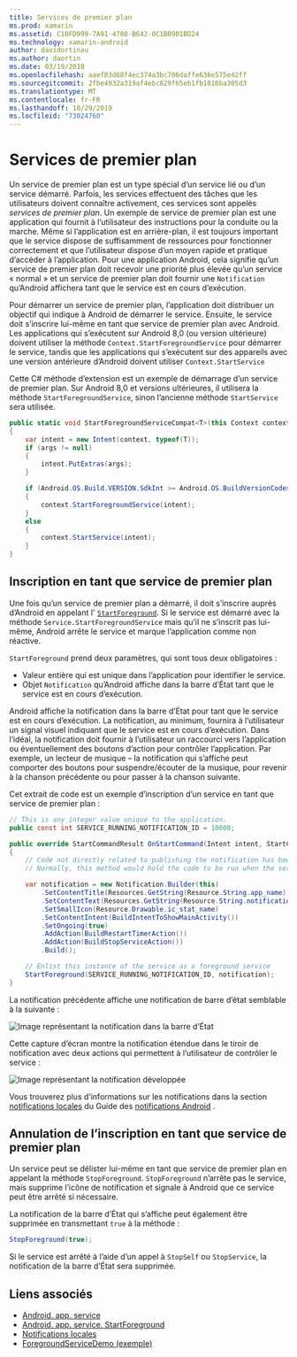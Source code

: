 ```yaml
---
title: Services de premier plan
ms.prod: xamarin
ms.assetid: C10FD999-7A91-4708-B642-0C1B0901BD24
ms.technology: xamarin-android
author: davidortinau
ms.author: daortin
ms.date: 03/19/2018
ms.openlocfilehash: aaef03d68f4ec374a3bc706daffe636e575e42ff
ms.sourcegitcommit: 2fbe4932a319af4ebc829f65eb1fb1816ba305d3
ms.translationtype: MT
ms.contentlocale: fr-FR
ms.lasthandoff: 10/29/2019
ms.locfileid: "73024760"
---
```

# <a name="foreground-services"></a>Services de premier plan

Un service de premier plan est un type spécial d’un service lié ou d’un service démarré. Parfois, les services effectuent des tâches que les utilisateurs doivent connaître activement, ces services sont appelés _services de premier plan_. Un exemple de service de premier plan est une application qui fournit à l’utilisateur des instructions pour la conduite ou la marche. Même si l’application est en arrière-plan, il est toujours important que le service dispose de suffisamment de ressources pour fonctionner correctement et que l’utilisateur dispose d’un moyen rapide et pratique d’accéder à l’application. Pour une application Android, cela signifie qu’un service de premier plan doit recevoir une priorité plus élevée qu’un service « normal » et un service de premier plan doit fournir une `Notification` qu’Android affichera tant que le service est en cours d’exécution.

Pour démarrer un service de premier plan, l’application doit distribuer un objectif qui indique à Android de démarrer le service. Ensuite, le service doit s’inscrire lui-même en tant que service de premier plan avec Android. Les applications qui s’exécutent sur Android 8,0 (ou version ultérieure) doivent utiliser la méthode `Context.StartForegroundService` pour démarrer le service, tandis que les applications qui s’exécutent sur des appareils avec une version antérieure d’Android doivent utiliser `Context.StartService`

Cette C# méthode d’extension est un exemple de démarrage d’un service de premier plan. Sur Android 8,0 et versions ultérieures, il utilisera la méthode `StartForegroundService`, sinon l’ancienne méthode `StartService` sera utilisée.

```csharp
public static void StartForegroundServiceCompat<T>(this Context context, Bundle args = null) where T : Service
{
    var intent = new Intent(context, typeof(T));
    if (args != null) 
    {
        intent.PutExtras(args);
    }

    if (Android.OS.Build.VERSION.SdkInt >= Android.OS.BuildVersionCodes.O)
    {
        context.StartForegroundService(intent);
    }
    else
    {
        context.StartService(intent);
    }
}
```

## <a name="registering-as-a-foreground-service"></a>Inscription en tant que service de premier plan

Une fois qu’un service de premier plan a démarré, il doit s’inscrire auprès d’Android en appelant l' [`StartForeground`](xref:Android.App.Service.StartForeground*). Si le service est démarré avec la méthode `Service.StartForegroundService` mais qu’il ne s’inscrit pas lui-même, Android arrête le service et marque l’application comme non réactive.

`StartForeground` prend deux paramètres, qui sont tous deux obligatoires :

- Valeur entière qui est unique dans l’application pour identifier le service.
- Objet `Notification` qu’Android affiche dans la barre d’État tant que le service est en cours d’exécution.

Android affiche la notification dans la barre d’État pour tant que le service est en cours d’exécution. La notification, au minimum, fournira à l’utilisateur un signal visuel indiquant que le service est en cours d’exécution. Dans l’idéal, la notification doit fournir à l’utilisateur un raccourci vers l’application ou éventuellement des boutons d’action pour contrôler l’application. Par exemple, un lecteur de musique &ndash; la notification qui s’affiche peut comporter des boutons pour suspendre/écouter de la musique, pour revenir à la chanson précédente ou pour passer à la chanson suivante. 

Cet extrait de code est un exemple d’inscription d’un service en tant que service de premier plan :   

```csharp
// This is any integer value unique to the application.
public const int SERVICE_RUNNING_NOTIFICATION_ID = 10000;

public override StartCommandResult OnStartCommand(Intent intent, StartCommandFlags flags, int startId)
{
    // Code not directly related to publishing the notification has been omitted for clarity.
    // Normally, this method would hold the code to be run when the service is started.

    var notification = new Notification.Builder(this)
        .SetContentTitle(Resources.GetString(Resource.String.app_name))
        .SetContentText(Resources.GetString(Resource.String.notification_text))
        .SetSmallIcon(Resource.Drawable.ic_stat_name)
        .SetContentIntent(BuildIntentToShowMainActivity())
        .SetOngoing(true)
        .AddAction(BuildRestartTimerAction())
        .AddAction(BuildStopServiceAction())
        .Build();

    // Enlist this instance of the service as a foreground service
    StartForeground(SERVICE_RUNNING_NOTIFICATION_ID, notification);
}
```

La notification précédente affiche une notification de barre d’état semblable à la suivante :

![Image représentant la notification dans la barre d’État](foreground-services-images/foreground-services-01.png "Image représentant la notification dans la barre d’État")

Cette capture d’écran montre la notification étendue dans le tiroir de notification avec deux actions qui permettent à l’utilisateur de contrôler le service :

![Image représentant la notification développée](foreground-services-images/foreground-services-02.png "Image représentant la notification développée.")

Vous trouverez plus d’informations sur les notifications dans la section [notifications locales](~/android/app-fundamentals/notifications/local-notifications.md) du Guide des [notifications Android](~/android/app-fundamentals/notifications/index.md) .

## <a name="unregistering-as-a-foreground-service"></a>Annulation de l’inscription en tant que service de premier plan

Un service peut se délister lui-même en tant que service de premier plan en appelant la méthode `StopForeground`. `StopForeground` n’arrête pas le service, mais supprime l’icône de notification et signale à Android que ce service peut être arrêté si nécessaire.

La notification de la barre d’État qui s’affiche peut également être supprimée en transmettant `true` à la méthode : 

```csharp
StopForeground(true);
```

Si le service est arrêté à l’aide d’un appel à `StopSelf` ou `StopService`, la notification de la barre d’État sera supprimée.

## <a name="related-links"></a>Liens associés

- [Android. app. service](xref:Android.App.Service)
- [Android. app. service. StartForeground](xref:Android.App.Service.StartForeground*)
- [Notifications locales](~/android/app-fundamentals/notifications/local-notifications.md)
- [ForegroundServiceDemo (exemple)](https://docs.microsoft.com/samples/xamarin/monodroid-samples/applicationfundamentals-servicesamples-foregroundservicedemo)
